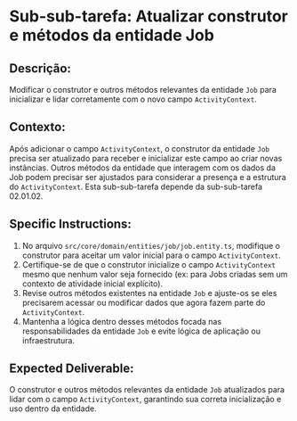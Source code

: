 # Sub-sub-tarefa: Atualizar construtor e métodos da entidade Job

## Descrição:

Modificar o construtor e outros métodos relevantes da entidade `Job` para inicializar e lidar corretamente com o novo campo `ActivityContext`.

## Contexto:

Após adicionar o campo `ActivityContext`, o construtor da entidade `Job` precisa ser atualizado para receber e inicializar este campo ao criar novas instâncias. Outros métodos da entidade que interagem com os dados da Job podem precisar ser ajustados para considerar a presença e a estrutura do `ActivityContext`. Esta sub-sub-tarefa depende da sub-sub-tarefa 02.01.02.

## Specific Instructions:

1.  No arquivo `src/core/domain/entities/job/job.entity.ts`, modifique o construtor para aceitar um valor inicial para o campo `ActivityContext`.
2.  Certifique-se de que o construtor inicialize o campo `ActivityContext` mesmo que nenhum valor seja fornecido (ex: para Jobs criadas sem um contexto de atividade inicial explícito).
3.  Revise outros métodos existentes na entidade `Job` e ajuste-os se eles precisarem acessar ou modificar dados que agora fazem parte do `ActivityContext`.
4.  Mantenha a lógica dentro desses métodos focada nas responsabilidades da entidade `Job` e evite lógica de aplicação ou infraestrutura.

## Expected Deliverable:

O construtor e outros métodos relevantes da entidade `Job` atualizados para lidar com o campo `ActivityContext`, garantindo sua correta inicialização e uso dentro da entidade.